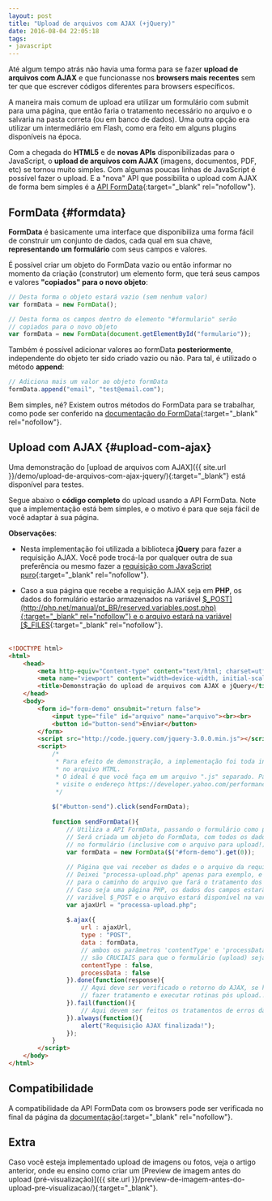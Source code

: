 ```yaml
---
layout: post
title: "Upload de arquivos com AJAX (+jQuery)"
date: 2016-08-04 22:05:18
tags:
- javascript
---
```


Até algum tempo atrás não havia uma forma para se fazer **upload de arquivos com AJAX** e que funcionasse nos **browsers mais recentes** sem ter que que escrever códigos diferentes para browsers específicos.

A maneira mais comum de upload era utilizar um formulário com submit para uma página, que então faria o tratamento necessário no arquivo e o salvaria na pasta correta (ou em banco de dados). Uma outra opção era utilizar um intermediário em Flash, como era feito em alguns plugins disponíveis na época.

Com a chegada do **HTML5** e de **novas APIs** disponibilizadas para o JavaScript, o **upload de arquivos com AJAX** (imagens, documentos, PDF, etc) se tornou muito simples. Com algumas poucas linhas de JavaScript é possível fazer o upload. E a "nova" API que possibilita o upload com AJAX de forma bem simples é a [API FormData](https://developer.mozilla.org/pt-BR/docs/Web/API/FormData){:target="_blank" rel="nofollow"}.

## FormData {#formdata}

**FormData** é basicamente uma interface que disponibiliza uma forma fácil de construir um conjunto de dados, cada qual em sua chave, **representando um formulário** com seus campos e valores.

É possível criar um objeto do FormData vazio ou então informar no momento da criação (construtor) um elemento form, que terá seus campos e valores **"copiados" para o novo objeto**:

```javascript
// Desta forma o objeto estará vazio (sem nenhum valor)
var formData = new FormData();

// Desta forma os campos dentro do elemento "#formulario" serão
// copiados para o novo objeto
var formData = new FormData(document.getElementById("formulario"));
```

Também é possível adicionar valores ao formData **posteriormente**, independente do objeto ter sido criado vazio ou não. Para tal, é utilizado o método **append**:

```javascript
// Adiciona mais um valor ao objeto formData
formData.append("email", "test@email.com");
```

Bem simples, né? Existem outros métodos do FormData para se trabalhar, como pode ser conferido na [documentação do FormData](https://developer.mozilla.org/pt-BR/docs/Web/API/FormData){:target="_blank" rel="nofollow"}.

## Upload com AJAX {#upload-com-ajax}

Uma demonstração do [upload de arquivos com AJAX]({{ site.url }}/demo/upload-de-arquivos-com-ajax-jquery/){:target="_blank"} está disponível para testes.

Segue abaixo o **código completo** do upload usando a API FormData. Note que a implementação está bem simples, e o motivo é para que seja fácil de você adaptar à sua página.

**Observações**:

* Nesta implementação foi utilizada a biblioteca **jQuery** para fazer a requisição AJAX. Você pode trocá-la por qualquer outra de sua preferência ou mesmo fazer a [requisição com JavaScript puro](http://www.quirksmode.org/js/xmlhttp.html){:target="_blank" rel="nofollow"}.

* Caso a sua página que recebe a requisição AJAX seja em **PHP**, os dados do formulário estarão armazenados na variável [$_POST](http://php.net/manual/pt_BR/reserved.variables.post.php){:target="_blank" rel="nofollow"} e o arquivo estará na variável [$_FILES](http://php.net/manual/pt_BR/reserved.variables.files.php){:target="_blank" rel="nofollow"}.
<br><br>

```html
<!DOCTYPE html>
<html>
	<head>
		<meta http-equiv="Content-type" content="text/html; charset=utf-8">
		<meta name="viewport" content="width=device-width, initial-scale=1">
		<title>Demonstração do upload de arquivos com AJAX e jQuery</title>
	</head>
	<body>
		<form id="form-demo" onsubmit="return false">
			<input type="file" id="arquivo" name="arquivo"><br><br>
			<button id="button-send">Enviar</button>
		</form>
		<script src="http://code.jquery.com/jquery-3.0.0.min.js"></script>
		<script>
			/*
			 * Para efeito de demonstração, a implementação foi toda incorporada
			 * no arquivo HTML.
			 * O ideal é que você faça em um arquivo ".js" separado. Para mais informações
			 * visite o endereço https://developer.yahoo.com/performance/rules.html#external
			 */
			
			$("#button-send").click(sendFormData);
			
			function sendFormData(){
				// Utiliza a API FormData, passando o formulário como parâmetro.
				// Será criada um objeto do FormData, com todos os dados existentes
				// no formulário (inclusive com o arquivo para upload!)
				var formData = new FormData($("#form-demo").get(0));
				
				// Página que vai receber os dados e o arquivo da requisição.
				// Deixei "processa-upload.php" apenas para exemplo, e deve ser alterado
				// para o caminho do arquivo que fará o tratamento dos dados e do upload;
				// Caso seja uma página PHP, os dados dos campos estarão disponíveis na
				// variável $_POST e o arquivo estará disponível na variável $_FILES
				var ajaxUrl = "processa-upload.php";
				
				$.ajax({
					url : ajaxUrl,
					type : "POST",
					data : formData,
					// ambos os parâmetros 'contentType' e 'processData' são
					// são CRUCIAIS para que o formulário (upload) seja enviado corretamente
					contentType : false,
					processData : false
				}).done(function(response){
					// Aqui deve ser verificado o retorno do AJAX, se houve algum erro para
					// fazer tratamento e executar rotinas pós upload...
				}).fail(function(){
					// Aqui devem ser feitos os tratamentos de erros da requisição
				}).always(function(){
					alert("Requisição AJAX finalizada!");
				});
			}
		</script>
	</body>
</html>
```

## Compatibilidade

A compatibilidade da API FormData com os browsers pode ser verificada no final da página da [documentação](https://developer.mozilla.org/pt-BR/docs/Web/API/FormData){:target="_blank" rel="nofollow"}.

## Extra

Caso você esteja implementado upload de imagens ou fotos, veja o artigo anterior, onde eu ensino como criar um [Preview de imagem antes do upload (pré-visualização)]({{ site.url }}/preview-de-imagem-antes-do-upload-pre-visualizacao/){:target="_blank"}.
